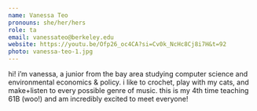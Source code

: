 ```yaml
---
name: Vanessa Teo
pronouns: she/her/hers
role: ta
email: vanessateo@berkeley.edu
website: https://youtu.be/Ofp26_oc4CA?si=Cv0k_NcHc8Cj8i7H&t=92
photo: vanessa-teo-1.jpg
---
```


hi! i’m vanessa, a junior from the bay area studying computer science and environmental economics & policy. i like to crochet, play with my cats, and make+listen to every possible genre of music. this is my 4th time teaching 61B (woo!) and am incredibly excited to meet everyone! 